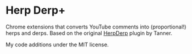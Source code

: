 Herp Derp+
==========

Chrome extensions that converts YouTube comments into (proportional!) herps
and derps. Based on the original [HerpDerp][] plugin by Tanner.

[HerpDerp]: http://www.tannr.com/herp-derp-youtube-comments/

My code additions under the MIT license.
